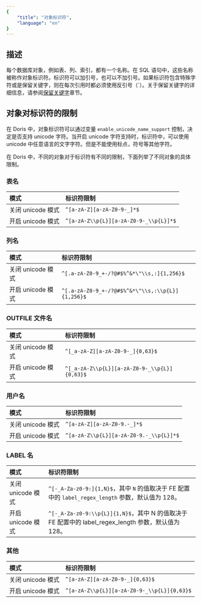 ```yaml
---
{
    "title": "对象标识符",
    "language": "en"
}
---
```


<!-- 
Licensed to the Apache Software Foundation (ASF) under one
or more contributor license agreements.  See the NOTICE file
distributed with this work for additional information
regarding copyright ownership.  The ASF licenses this file
to you under the Apache License, Version 2.0 (the
"License"); you may not use this file except in compliance
with the License.  You may obtain a copy of the License at

  http://www.apache.org/licenses/LICENSE-2.0

Unless required by applicable law or agreed to in writing,
software distributed under the License is distributed on an
"AS IS" BASIS, WITHOUT WARRANTIES OR CONDITIONS OF ANY
KIND, either express or implied.  See the License for the
specific language governing permissions and limitations
under the License.
-->

## 描述

每个数据库对象，例如表、列、索引，都有一个名称。在 SQL 语句中，这些名称被称作对象标识符。标识符可以加引号，也可以不加引号。如果标识符包含特殊字符或是保留关键字，则在每次引用时都必须使用反引号（`）。关于保留关键字的详细信息，请参阅[保留关键字](../basic-element/reserved-keywords.md)章节。

## 对象对标识符的限制

在 Doris 中，对象标识符可以通过变量 `enable_unicode_name_support` 控制，决定是否支持 unicode 字符。当开启 unicode 字符支持时，标识符中，可以使用 unicode 中任意语言的文字字符。但是不能使用标点，符号等其他字符。

在 Doris 中，不同的对象对于标识符有不同的限制，下面列举了不同对象的具体限制。

### 表名

| 模式               | 标识符限制                             |
| :----------------- | :------------------------------------- |
| 关闭  unicode 模式 | `^[a-zA-Z][a-zA-Z0-9-_]*$`             |
| 开启  unicode 模式 | `^[a-zA-Z\\p{L}][a-zA-Z0-9-_\\p{L}]*$` |

### 列名

| 模式               | 标识符限制                                                   |
| :----------------- | :----------------------------------------------------------- |
| 关闭  unicode 模式 | `^[.a-zA-Z0-9_+-/?@#$%^&*\"\\s,:]{1,256}$` |
| 开启  unicode 模式 | `^[.a-zA-Z0-9_+-/?@#$%^&*\"\\s,:\\p{L}]{1,256}$` |

### OUTFILE 文件名

| 模式               | 标识符限制                                   |
| :----------------- | :------------------------------------------- |
| 关闭  unicode 模式 | `^[_a-zA-Z][a-zA-Z0-9-_]{0,63}$`              |
| 开启  unicode 模式 | `^[_a-zA-Z\\p{L}][a-zA-Z0-9-_\\p{L}]{0,63}$` |

### 用户名

| 模式               | 标识符限制                              |
| :----------------- | :-------------------------------------- |
| 关闭  unicode 模式 | `^[a-zA-Z][a-zA-Z0-9.-_]*$`            |
| 开启  unicode 模式 | `^[a-zA-Z\\p{L}][a-zA-Z0-9.-_\\p{L}]*$` |

### LABEL 名

| 模式               | 标识符限制                      |
| :----------------- | :------------------------------ |
| 关闭  unicode 模式 | `^[-_A-Za-z0-9:]{1,N}$`，其中 `N` 的值取决于 FE 配置中的 `label_regex_length` 参数，默认值为 128。       |
| 开启  unicode 模式 | `^[-_A-Za-z0-9:\\p{L}]{1,N}$`，其中 N 的值取决于 FE 配置中的 label_regex_length 参数，默认值为 128。 |

### 其他

| 模式               | 标识符限制                                  |
| :----------------- | :------------------------------------------ |
| 关闭  unicode 模式 | `^[a-zA-Z][a-zA-Z0-9-_]{0,63}$`            |
| 开启  unicode 模式 | `^[a-zA-Z\\p{L}][a-zA-Z0-9-_\\p{L}]{0,63}$` |